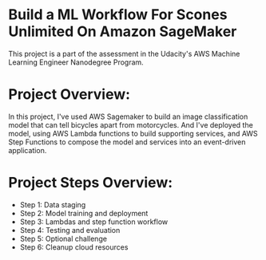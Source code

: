 # Build a ML Workflow For Scones Unlimited On Amazon SageMaker
 This project is a part of the assessment in the Udacity's AWS Machine Learning Engineer Nanodegree Program.
 
 # Project Overview:
 
 In this project, I've used AWS Sagemaker to build an image classification model that can tell bicycles apart from motorcycles. And I've deployed the model, using AWS Lambda functions to build supporting services, and AWS Step Functions to compose the model and services into an event-driven application.
 
 # Project Steps Overview:
 
 * Step 1: Data staging
 * Step 2: Model training and deployment
 * Step 3: Lambdas and step function workflow
 * Step 4: Testing and evaluation
 * Step 5: Optional challenge
 * Step 6: Cleanup cloud resources
 
 

 
 
